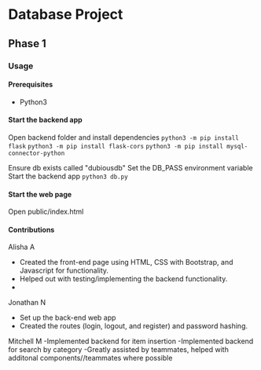 # Database Project

## Phase 1

### Usage

#### Prerequisites
- Python3

#### Start the backend app
Open backend folder and install dependencies
`python3 -m pip install flask`
`python3 -m pip install flask-cors`
`python3 -m pip install mysql-connector-python`

Ensure db exists called "dubiousdb"
Set the DB_PASS environment variable
Start the backend app `python3 db.py`

#### Start the web page
Open public/index.html

#### Contributions
Alisha A
- Created the front-end page using HTML, CSS with Bootstrap, and Javascript for functionality.
- Helped out with testing/implementing the backend functionality.
- 
Jonathan N
- Set up the back-end web app
- Created the routes (login, logout, and register) and password hashing.

Mitchell M
-Implemented backend for item insertion 
-Implemented backend for search by category
-Greatly assisted by teammates, helped with additonal components//teammates where possible 
